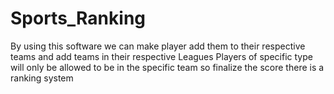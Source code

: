 # Sports_Ranking
By using this software we can make player add them to their 
respective teams and add teams in their respective Leagues
Players of specific type will only be allowed to be in the 
specific team so finalize the score there is a ranking system
